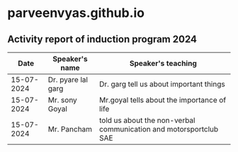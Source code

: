 # parveenvyas.github.io
## Activity report of induction program 2024
| Date|Speaker's name|Speaker's teaching|
|-----|--------------|----------------|
|15-07-2024|Dr. pyare lal garg |Dr. garg tell us about important things|
|15-07-2024|Mr. sony Goyal|Mr.goyal tells about the importance of life|
|15-07-2024|Mr. Pancham|told us about the non-verbal communication and motorsportclub SAE
